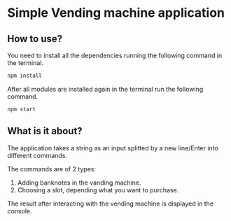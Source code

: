 # Simple Vending machine application

## How to use?

You need to install all the dependencies running the following command in the terminal.
```javascript
npm install
```

After all modules are installed again in the terminal run the following command.
```javascript
npm start
```

## What is it about?

The application takes a string as an input splitted by a new line/Enter into different commands.

The commands are of 2 types:
1. Adding banknotes in the vanding machine.
2. Choosing a slot, depending what you want to purchase.

The result after interacting with the vending machine is displayed in the console.
